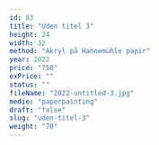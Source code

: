 ```yaml
---
id: 83
title: "Uden titel 3"
height: 24
width: 32
method: "Akryl på Hahnemühle papir"
year: 2022
price: "750"
exPrice: ""
status: ""
fileName: "2022-untitled-3.jpg"
medie: "paperpainting"
draft: "false"
slug: "uden-titel-3"
weight: "70"
---
```


